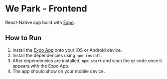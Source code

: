 # We Park - Frontend

React-Native app build with [Expo](https://expo.dev/).

## How to Run

1. Install the [Expo App](https://expo.dev/client) onto your iOS or Android device.
2. Install the dependencies using <code>npm install</code>.
3. After dependencies are installed, <code>npm start</code> and scan the qr code once it appears with the Expo App.
4. The app should show on your mobile device.
